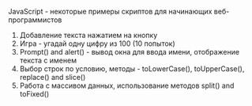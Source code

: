 JavaScript - некоторые примеры скриптов для начинающих веб-программистов

   1. Добавление текста нажатием на кнопку
   2. Игра - угадай одну цифру из 100 (10 попыток)
   3. Prompt() and alert() - вывод окна для ввода имени, отображение текста с именем
   4. Выбор строк по условию, методы - toLowerCase(), toUpperCase(), replace() and slice()
   5. Работа с массивом данных, использование методов split() and toFixed()
